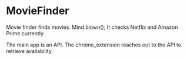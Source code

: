 # MovieFinder
Movie finder finds movies. Mind.blown(); It checks Netflix and Amazon Prime currently.

The main app is an API. The chrome_extension reaches out to the API to retrieve availability.
